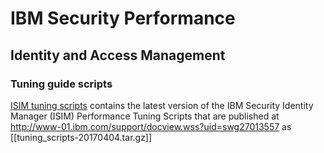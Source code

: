 # IBM Security Performance

## Identity and Access Management

### Tuning guide scripts

[ISIM tuning scripts](ISIM_tuning_scripts) contains the latest version of the IBM Security Identity Manager (ISIM) Performance Tuning Scripts that are published at http://www-01.ibm.com/support/docview.wss?uid=swg27013557 as [[tuning_scripts-20170404.tar.gz]]

